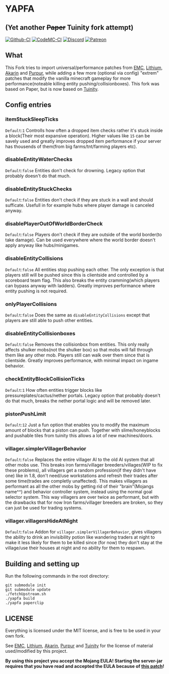 # YAPFA
## (Yet another ~~Paper~~ Tuinity fork attempt)
[![Github-CI](https://github.com/tr7zw/YAPFA/workflows/CI/badge.svg)](https://github.com/tr7zw/YAPFA/actions?query=workflow%3ACI) [![CodeMC-CI](https://ci.codemc.io/job/Tr7zw/job/YAPFA/badge/icon?style=plastic)](https://ci.codemc.io/job/Tr7zw/job/YAPFA/)
[![Discord](https://img.shields.io/discord/342814924310970398?color=%237289DA&label=Discord&logo=discord&logoColor=white)](https://discordapp.com/invite/yk4caxM)
[![Patreon](https://img.shields.io/endpoint.svg?url=https%3A%2F%2Fshieldsio-patreon.herokuapp.com%2Ftr7zw%2Fpledges&style=for-the-badge)](https://www.patreon.com/tr7zw)

## What ##

This Fork tries to import universal/performance patches from [EMC](https://github.com/starlis/empirecraft), [Lithium](https://github.com/jellysquid3/lithium-fabric), [Akarin](https://github.com/Akarin-project/Akarin) and [Purpur](https://github.com/pl3xgaming/Purpur), while adding a few more (optional via config) "extrem" patches that modify the vanilla minecraft gameplay for more performance(noteable killing entity pushing/collisionboxes). This fork was based on Paper, but is now based on [Tuinity](https://github.com/Spottedleaf/Tuinity).

## Config entries

### itemStuckSleepTicks
``Default``:``1`` Controlls how often a dropped item checks rather it's stuck inside a block(Their most expansive operation). Higher values like ``15`` can be savely used and greatly improves dropped item performance if your server has thousends of them(from big farms/tnt/farming players etc).

### disableEntityWaterChecks
``Default``:``false`` Entities don't check for drowning. Legacy option that probably doesn't do that much.

### disableEntityStuckChecks
``Default``:``false`` Entities don't check if they are stuck in a wall and should sufficate. Usefull in for example hubs where player damage is canceled anyway.

### disablePlayerOutOfWorldBorderCheck
``Default``:``false`` Players don't check if they are outside of the world border(to take damage). Can be used everywhere where the world border doesn't apply anyway like hubs/minigames.

### disableEntityCollisions
``Default``:``false`` All entities stop pushing each other. The only exception is that players still will be pushed since this is clientside and controlled by a scoreboard team flag. This also breaks the entity cramming(which players can bypass anyway with ladders). Greatly improves performance where entity pushing is not required.

### onlyPlayerCollisions
``Default``:``false`` Does the same as ``disableEntityCollisions`` except that players are still able to push other entities.

### disableEntityCollisionboxes
``Default``:``false`` Removes the collisionbox from entities. This only really affects shulker mobs(not the shulker box) so that mobs will fall through them like any other mob. Players still can walk over them since that is clientside. Greatly improves performance, with minimal impact on ingame behavior.

### checkEntityBlockCollisionTicks
``Default``:``1`` How often entities trigger blocks like pressureplates/cactus/nether portals. Legacy option that probably doesn't do that much, breaks the nether portal logic and will be removed later.

### pistonPushLimit
``Default``:``12`` Just a fun option that enables you to modify the maximum amount of blocks that a piston can push. Together with slime/honeyblocks and pushable tiles from tuinity this allows a lot of new machines/doors.

### villager.simplerVillagerBehavior
``Default``:``false`` Replaces the entire villager AI to the old AI system that all other mobs use. This breaks iron farms/villager breeders/villages(WIP to fix these problems), all villagers get a random profession(if they didn't have one) like in 1.8, don't need/use workstations and refresh their trades after some time(trades are completly unaffected). This makes villagers as performant as all the other mobs by getting rid of their "brain"(Mojangs name^^) and behavior controller system, instead using the normal goal selector system. This way villagers are over twice as performant, but with the drawbacks that for now Iron farms/villager breeders are broken, so they can just be used for trading systems.

### villager.villagersHideAtNight
``Default``:``false`` Addon for ``villager.simplerVillagerBehavior``, gives villagers the ability to drink an invisibility potion like wandering traders at night to make it less likely for them to be killed since (for now) they don't stay at the village/use their houses at night and no ability for them to respawn.

## Building and setting up
Run the following commands in the root directory:

```
git submodule init
git submodule update
./fetchUpstream.sh
./yapfa build
./yapfa paperclip
```

## LICENSE

Everything is licensed under the MIT license, and is free to be used in your own fork.

See [EMC](https://github.com/starlis/empirecraft), [Lithium](https://github.com/jellysquid3/lithium-fabric), [Akarin](https://github.com/Akarin-project/Akarin), [Purpur](https://github.com/pl3xgaming/Purpur) and [Tuinity](https://github.com/Spottedleaf/Tuinity)
for the license of material used/modified by this project.

**By using this project you accept the Mojang EULA! Starting the server-jar requires that you have read and accepted the EULA because of [this patch](https://github.com/tr7zw/YAPFA/blob/master/patches/server/0017-EMC-Accept-the-EULA.patch)!**